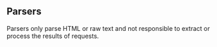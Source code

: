 ## Parsers

Parsers only parse HTML or raw text and not responsible to
extract or process the results of requests.
